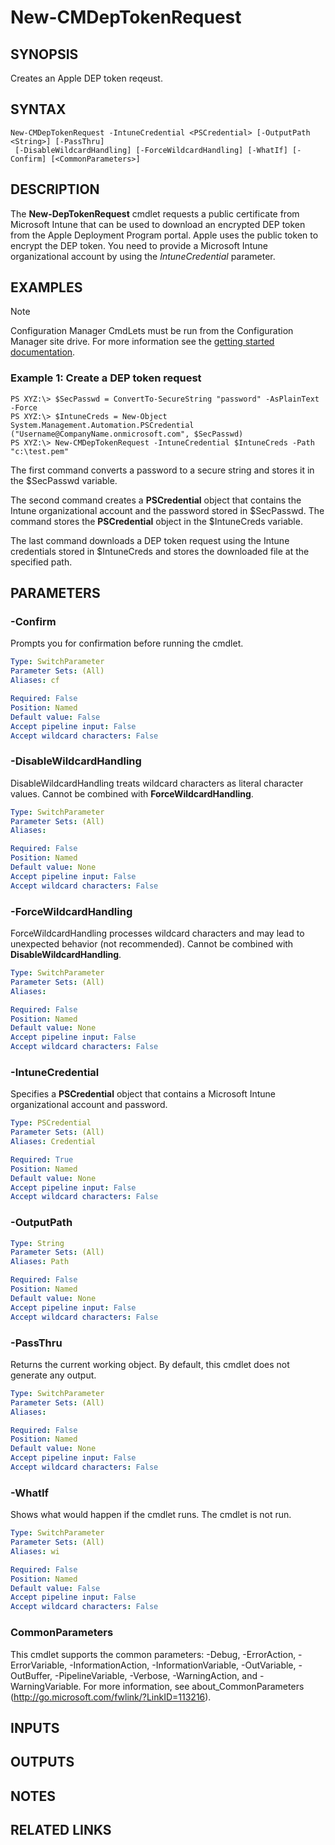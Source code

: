 ﻿---
external help file: AdminUI.PS.Hybrid.dll-Help.xml
ms.assetid: 4046A417-80F5-4665-9258-AE12B85F6F09
online version: https://go.microsoft.com/fwlink/?linkid=833612
schema: 2.0.0
---

# New-CMDepTokenRequest

## SYNOPSIS
Creates an Apple DEP token reqeust.

## SYNTAX

```
New-CMDepTokenRequest -IntuneCredential <PSCredential> [-OutputPath <String>] [-PassThru]
 [-DisableWildcardHandling] [-ForceWildcardHandling] [-WhatIf] [-Confirm] [<CommonParameters>]
```

## DESCRIPTION
The **New-DepTokenRequest** cmdlet requests a public certificate from Microsoft Intune that can be used to download an encrypted DEP token from the Apple Deployment Program portal. Apple uses the public token to encrypt the DEP token. You need to provide a Microsoft Intune organizational account by using the *IntuneCredential* parameter.

## EXAMPLES

> [!NOTE]
> Configuration Manager CmdLets must be run from the Configuration Manager site drive.  For more information see the [getting started documentation](https://docs.microsoft.com/en-us/powershell/sccm/overview).


### Example 1: Create a DEP token request
```
PS XYZ:\> $SecPasswd = ConvertTo-SecureString "password" -AsPlainText -Force
PS XYZ:\> $IntuneCreds = New-Object System.Management.Automation.PSCredential ("Username@CompanyName.onmicrosoft.com", $SecPasswd)
PS XYZ:\> New-CMDepTokenRequest -IntuneCredential $IntuneCreds -Path "c:\test.pem"
```

The first command converts a password to a secure string and stores it in the $SecPasswd variable.

The second command creates a **PSCredential** object that contains the Intune organizational account and the password stored in $SecPasswd.
The command stores the **PSCredential** object in the $IntuneCreds variable.

The last command downloads a DEP token request using the Intune credentials stored in $IntuneCreds and stores the downloaded file at the specified path.

## PARAMETERS

### -Confirm
Prompts you for confirmation before running the cmdlet.

```yaml
Type: SwitchParameter
Parameter Sets: (All)
Aliases: cf

Required: False
Position: Named
Default value: False
Accept pipeline input: False
Accept wildcard characters: False
```

### -DisableWildcardHandling
DisableWildcardHandling treats wildcard characters as literal character values. Cannot be combined with **ForceWildcardHandling**.

```yaml
Type: SwitchParameter
Parameter Sets: (All)
Aliases: 

Required: False
Position: Named
Default value: None
Accept pipeline input: False
Accept wildcard characters: False
```

### -ForceWildcardHandling
ForceWildcardHandling processes wildcard characters and may lead to unexpected behavior (not recommended). Cannot be combined with **DisableWildcardHandling**.

```yaml
Type: SwitchParameter
Parameter Sets: (All)
Aliases: 

Required: False
Position: Named
Default value: None
Accept pipeline input: False
Accept wildcard characters: False
```

### -IntuneCredential
Specifies a **PSCredential** object that contains a Microsoft Intune organizational account and password.

```yaml
Type: PSCredential
Parameter Sets: (All)
Aliases: Credential

Required: True
Position: Named
Default value: None
Accept pipeline input: False
Accept wildcard characters: False
```

### -OutputPath
 

```yaml
Type: String
Parameter Sets: (All)
Aliases: Path

Required: False
Position: Named
Default value: None
Accept pipeline input: False
Accept wildcard characters: False
```

### -PassThru
Returns the current working object.
By default, this cmdlet does not generate any output.

```yaml
Type: SwitchParameter
Parameter Sets: (All)
Aliases: 

Required: False
Position: Named
Default value: None
Accept pipeline input: False
Accept wildcard characters: False
```

### -WhatIf
Shows what would happen if the cmdlet runs.
The cmdlet is not run.

```yaml
Type: SwitchParameter
Parameter Sets: (All)
Aliases: wi

Required: False
Position: Named
Default value: False
Accept pipeline input: False
Accept wildcard characters: False
```

### CommonParameters
This cmdlet supports the common parameters: -Debug, -ErrorAction, -ErrorVariable, -InformationAction, -InformationVariable, -OutVariable, -OutBuffer, -PipelineVariable, -Verbose, -WarningAction, and -WarningVariable. For more information, see about_CommonParameters (http://go.microsoft.com/fwlink/?LinkID=113216).

## INPUTS

## OUTPUTS

## NOTES

## RELATED LINKS

